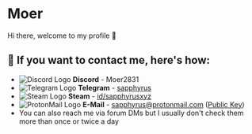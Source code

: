 # Moer
Hi there, welcome to my profile 👋 

## 💬 If you want to contact me, here's how:
- ![Discord Logo](https://i.imgur.com/002xgns.png) __Discord__ - Moer2831
- ![Telegram Logo](https://i.imgur.com/GvBrDW5.png) __Telegram__ - [sapphyrus](https://t.me/Skynetmoer)
- ![Steam Logo](https://i.imgur.com/RAjZrQb.png) __Steam__ - [id/sapphyrusxyz](https://steamcommunity.com/id/sapphyrusxyz)
- ![ProtonMail Logo](https://i.imgur.com/uViDMFT.png) __E-Mail__ - [sapphyrus@protonmail.com](mailto:sapphyrus@protonmail.com) ([Public Key](https://gist.github.com/sapphyrus/1c8c87832c011c383df3b21bc0dbd1d8))
- You can also reach me via forum DMs but I usually don't check them more than once or twice a day
